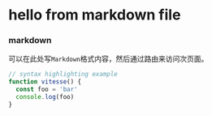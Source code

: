 # hello from markdown file

<div class="text-center">
  <h3>markdown</h3>
  <hello-world msg='markdown' />
</div>

可以在此处写`Markdown`格式内容，然后通过路由来访问次页面。

```js
// syntax highlighting example
function vitesse() {
  const foo = 'bar'
  console.log(foo)
}
```